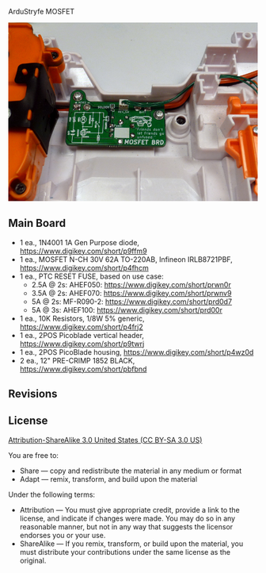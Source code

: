 ArduStryfe MOSFET

![Picture](project.jpg) 


Main Board
----------------
- 1 ea., 1N4001 1A Gen Purpose diode, https://www.digikey.com/short/p9ffm9
- 1 ea., MOSFET N-CH 30V 62A TO-220AB, Infineon IRLB8721PBF, https://www.digikey.com/short/p4fhcm
- 1 ea., PTC RESET FUSE, based on use case:
  - 2.5A @ 2s: AHEF050: https://www.digikey.com/short/prwn0r
  - 3.5A @ 2s: AHEF070: https://www.digikey.com/short/prwnv9
  - 5A @ 2s: MF-R090-2: https://www.digikey.com/short/prd0d7
  - 5A @ 3s: AHEF100: https://www.digikey.com/short/prd00r
- 1 ea., 10K Resistors, 1/8W 5% generic, https://www.digikey.com/short/p4frj2 
- 1 ea., 2POS Picoblade vertical header, https://www.digikey.com/short/p9twrj
- 1 ea., 2POS PicoBlade housing, https://www.digikey.com/short/p4wz0d
- 2 ea., 12" PRE-CRIMP 1852 BLACK, https://www.digikey.com/short/pbfbnd


Revisions
----------------



License
----------------
[Attribution-ShareAlike 3.0 United States (CC BY-SA 3.0 US)](https://creativecommons.org/licenses/by-sa/3.0/us/)

You are free to:

- Share — copy and redistribute the material in any medium or format
- Adapt — remix, transform, and build upon the material

Under the following terms:

- Attribution — You must give appropriate credit, provide a link to the license, and indicate if changes were made. You may do so in any reasonable manner, but not in any way that suggests the licensor endorses you or your use.
- ShareAlike — If you remix, transform, or build upon the material, you must distribute your contributions under the same license as the original.